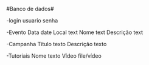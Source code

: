 #Banco de dados# 

-login
usuario 
senha 

-Evento
Data date 
Local text 
Nome text 
Descrição text 

-Campanha
Título texto 
Descrição texto 

-Tutoriais
Nome texto 
Vídeo file/vídeo